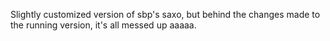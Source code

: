 Slightly customized version of sbp's saxo, but behind the changes made to the running version, it's all messed up aaaaa.
